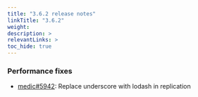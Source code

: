 ```yaml
---
title: "3.6.2 release notes"
linkTitle: "3.6.2"
weight: 
description: >
relevantLinks: >
toc_hide: true
---
```


### Performance fixes

- [medic#5942](https://github.com/medic/cht-core/issues/5942): Replace underscore with lodash in replication
